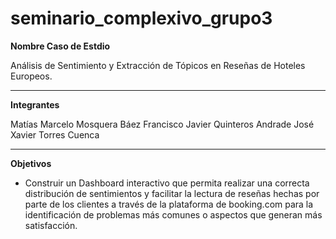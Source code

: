 # seminario_complexivo_grupo3

**Nombre Caso de Estdio**

Análisis de Sentimiento y Extracción de Tópicos en Reseñas de Hoteles Europeos. 

---

**Integrantes**

Matías Marcelo Mosquera Báez
Francisco Javier Quinteros Andrade
José Xavier Torres Cuenca

---

**Objetivos**

* Construir un Dashboard interactivo que permita realizar una correcta distribución de sentimientos y facilitar la lectura de reseñas hechas por parte de los clientes a través de la plataforma de booking.com para la identificación de problemas más comunes o aspectos que generan más satisfacción.  